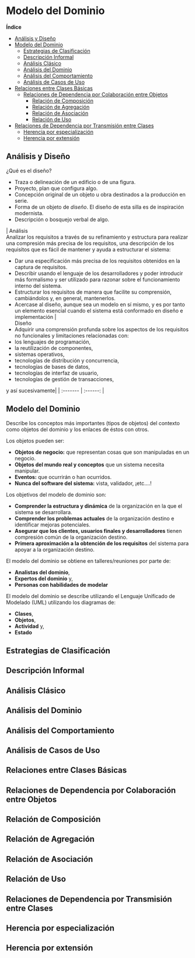 # Modelo del Dominio

**Índice**
- [Análisis y Diseño](#Análisis-y-Diseño)  
- [Modelo del Dominio](#Modelo-del-dominio)  
    - [Estrategias de Clasificación](#Estrategias-de-clasificación)  
    - [Descripción Informal](#Descripción-Informal)  
    - [Análisis Clásico](#Análisis-Clásico)  
    - [Análisis del Dominio](#Análisis-del-Dominio)  
    - [Análisis del Comportamiento](#Análisis-del-Comportamiento)  
    - [Análisis de Casos de Uso](#Análisis-de-Casos-de-Uso)  
- [Relaciones entre Clases Básicas](#Relaciones-entre-Clases-Básicas)  
    - [Relaciones de Dependencia por Colaboración entre Objetos](#Relaciones-de-Dependencia-por-Colaboración-entre-Objetos)  
        - [Relación de Composición](#Relación-de-Composición)  
        - [Relación de Agregación](#Relación-de-Agregación)  
        - [Relación de Asociación](#Relación-de-Asociación)  
        - [Relación de Uso](#Relación-de-Uso)  
- [Relaciones de Dependencia por Transmisión entre Clases](#Relaciones-de-Dependencia-por-Transmisión-entre-Clases)  
    - [Herencia por especialización](#Herencia-por-especialización)
    - [Herencia por extensión](#Herencia-por-extensión)

## Análisis y Diseño

¿Qué es el diseño?
- Traza o delineación de un edificio o de una figura.
- Proyecto, plan que configura algo.
- Concepción original de un objeto u obra destinados a la producción en serie.
- Forma de un objeto de *diseño*. El diseño de esta silla es de inspiración modernista.
- Descripción o bosquejo verbal de algo.

|  Análisis  <br/>
Analizar los requisitos a través de su refinamiento y estructura para realizar una compresión más precisa de los requisitos, una descripción de los requisitos que es fácil de mantener y ayuda a estructurar el sistema:
 - Dar una especificación más precisa de los requisitos obtenidos en la captura de requisitos.
 - Describir usando el lenguaje de los desarrolladores y poder introducir más formalismo y ser utilizado para razonar sobre el funcionamiento interno del sistema.
 - Estructurar los requisitos de manera que facilite su comprensión, cambiándolos y, en general, mantenerlos.
 - Acercase al diseño, aunque sea un modelo en sí mismo, y es por tanto un elemento esencial cuando el sistema está conformado en diseño e implementación |  
  Diseño <br/>
 - Adquirir una comprensión profunda sobre los aspectos de los requisitos no funcionales y limitaciones relacionadas con:
 - los lenguajes de programación,
 - la reutilización de componentes,
 - sistemas operativos,
 - tecnologías de distribución y concurrencia,
 - tecnologías de bases de datos,
 - tecnologías de interfaz de usuario,
 - tecnologías de gestión de transacciones,

y así sucesivamente| 
| :------- | :------: |  


## Modelo del Dominio

Describe los conceptos más importantes (tipos de objetos) del contexto como objetos del dominio y los enlaces de éstos con otros.

Los objetos pueden ser:
- **Objetos de negocio:** que representan cosas que son manipuladas en un negocio.
- **Objetos del mundo real y conceptos** que un sistema necesita manipular.
- **Eventos:** que ocurrirán o han ocurridos.
- **Nunca del software del sistema:** vista, validador, ¡etc.…!

Los objetivos del modelo de dominio son:
- **Comprender la estructura y dinámica** de la organización en la que el sistema se desarrollara.
- **Comprender los problemas actuales** de la organización destino e identificar mejoras potenciales.
- **Asegurar que los clientes, usuarios finales y desarrolladores** tienen compresión común de la organización destino.
- **Primera aproximación a la obtención de los requisitos** del sistema para apoyar a la organización destino.

El modelo del dominio se obtiene en talleres/reuniones por parte de:
- **Analistas del dominio**,
- **Expertos del dominio** y,
- **Personas con habilidades de modelar**

El modelo del dominio se describe utilizando el Lenguaje Unificado de Modelado (UML) utilizando los diagramas de:
- **Clases**,
- **Objetos**,
- **Actividad** y,
- **Estado**

## Estrategias de Clasificación

## Descripción Informal

## Análisis Clásico

## Análisis del Dominio

## Análisis del Comportamiento

## Análisis de Casos de Uso

## Relaciones entre Clases Básicas

## Relaciones de Dependencia por Colaboración entre Objetos

## Relación de Composición

## Relación de Agregación

## Relación de Asociación

## Relación de Uso

## Relaciones de Dependencia por Transmisión entre Clases

## Herencia por especialización

## Herencia por extensión